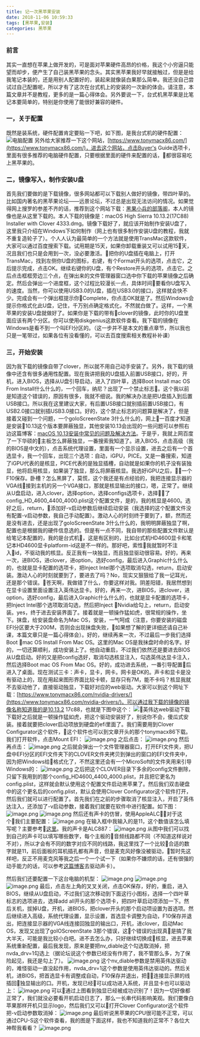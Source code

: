 ```yaml
---
title: 记一次黑苹果安装
date: 2018-11-06 10:59:33
tags: [黑苹果,安装]
categories: 黑苹果
---
```

### 前言
其实一直想在苹果上做开发的，可是面对苹果硬件高昂的价格，我这个小穷逼只能望而却步，便产生了自己装黑苹果的念头。其实黑苹果我好早就接触过，但是是给我笔记本装的，还是用别人配置好的，装起来就像装白果那么简单。我还没自己尝试过自己配置呢，所以才有了这次在台式机上的安装的一次新的体会。请注意，本篇文章并不是教程，更多的是一篇心得体会。另外要说一下，台式机黑苹果是比笔记本要简单的，特别是你使用了能很好兼容的硬件。
<!-- more -->
### 一，关于配置
既然是装系统，硬件配置肯定要贴一下吧，如下图，是我台式机的硬件配置：
![电脑配置](https://user-gold-cdn.xitu.io/2018/11/6/166e7ab852145300?w=900&h=600&f=jpeg&s=56704)
另外给大家推荐一下这个网站，[https://www.tonymacx86.com/](https://www.tonymacx86.com/)，进去这个网站，点击Buyer's Guide选项卡，里面有很多推荐的电脑硬件配置，只要根据里面的硬件来配置的话，都很容易吃上黑苹果的。
### 二，镜像写入，制作安装U盘
首先我们要做的是下载镜像，很多网站都可以下载别人做好的镜像，带四叶草的。比如国内著名的黑苹果论坛——远景论坛，不过总是出现无法访问的情况。如果觉得网上搜罗的参差不齐的话，推荐到这个网站下载：[黑果小兵的部落阁](https://blog.daliansky.net/)，本人的镜像也是从这里下载的。本人下载的镜像是：macOS High Sierra 10.13.2(17C88) Installer with Clover 4333.dmg。镜像下载好了，就应该开始制作安装U盘了，这里我只介绍在Windows下如何制作（网上也有很多制作安装U盘的教程，我就不重复造轮子了）。个人人认为最简单的一个方法就是使用TransMac这款软件，大家可以通过百度搜索下载。试用期是15天，如果你卸载重装又可以试用15天，况且我们也只是会用到一次，没必要激活。把你的U盘插在电脑上，打开TransMac，找到左侧你U盘的图标，右键，有个Format开头的选项，点击它，之后提示完成，点击OK。继续右键你的U盘，有个Restore开头的选项，点击它。之后点击框框旁边三个点，在弹出来的文件管理器窗口选中你下载的苹果镜像之后确定。然后会弹出一个进度框，这个过程比较漫长一点，具体时间要看你U盘写入的速度。当然，你可以使用USB3.0的U盘，插在USB3.0的接口，这样就会快不少。完成会有一个弹出框提示你Complete，你点击OK就是了。然后Windows会提示你格式化此U盘，记住，千万别点确定格式化，不然就白做了。这样，一个黑苹果的安装U盘就做好了。如果你是下载的带有clover的镜像，此时你的U盘里面应该有两个分区。你可以使用diskgenius这款软件查看。我下载的镜像在Windows是看不到一个叫EFI分区的。（这一步并不是本文的重点章节，所以我也只是一笔带过，如果各位有没看懂的，可以去百度搜索相关教程补补课）
### 三，开始安装
因为我下载的镜像自带了clover，所以就不用自己动手安装了。另外，我下载的镜像中还含有很多通用性配置。现在我讲把我的U盘插入前置USB接口，好的，开机，进入BIOS，选择从U盘引导启动，进入了四叶草，选择Boot Install mac OS From Install什么什么的，一个回车，纳尼？出现了一个禁止标志🚫。这个我以前是知道这个错误的，原因有很多，我就不细说。我的解决办法是把U盘插入到后置USB接口。所以我在这里建议大家，有后置USB接口就别插前置USB接口，有USB2.0接口就别插USB3.0接口。好的，这个禁止标志的问题算是解决了，但是接着又碰到一个问题，一个goIoScreenState 3什么什么的，网上一百度才知道是安装10.13这个版本要屏蔽独显，其他安装10.13会出现的一些问题可以参照右边这篇博客：[macOS 10.13安装中常见的问题及解决方法](https://blog.daliansky.net/macOS-10.13-installation-of-common-problems-and-solutions.html)。于是乎，我就上网百度了一下华硕的主板怎么屏蔽独显，一番搜索我知道了。进入BIOS，点击高级（我的BIOS是中文的），点击系统代理设置，里面有一个显示设置，进去之后有一个首选显卡，我一个回车，出现三个选项：自动，iGPU，PICE。又是一番搜索，知道了iGPU代表的是核显，PICE代表的是独显插槽，自动就是如果你的机子没有装独显，他将启用核显，如果装了独显，那么将屏蔽核显。我选好iGPU之后，一个F10保存。卧槽？怎么黑屏了，莫慌，这个我还是有点经验的，我把连接显示器的VGA线接到主机的另一个VGA接口，那就是核显输出的接口，嗯，正常了。继续从U盘启动，进入clover，选择option，选择configs选项卡，选择了config_HD_4600_4400_4000.plist这个配置文件，是的，我的核显是4600。选好之后，return，添加好-v启动参数后继续启动安装（我选择的这个配置文件没有配置-v启动参数，我自己手动配置）。激动人心的时刻终于要到了，额，然而还是没有进去，还是出现了goIoScreenState 3什么什么的，我明明屏蔽独显了啊，配置也是根据我的硬件信息选的。但是有一点不同，我自带的那些配置文件默认是给笔记本配置的，我的是台式机，这是有区别的，比如台式机HD4600显卡和笔记本HD4600显卡platform-id这是不一样的。那好吧，索性我就暂时不注入id，不驱动我的核显。反正我有一块独显，而且独显驱动很容易。好的，再来一次，进BIOS，进clover，进option，选好config，最后进入Graphic什么什么的，也就是显卡配置的选项卡，把Inject Intel那个选项取消勾选，return，启动安装。激动人心的时刻就要到了，要进去了吗？No，现实又狠狠给了我一记耳光，还是那个错误。苍天啊，我做错了什么，你要这样对我。阴差阳错，我居然想到在显卡设置里面设置注入英伟达显卡。好的，再来一次，进BIOS，进clover，进option，选好config，最后进入Graphic什么什么的，也就是显卡配置的选项卡，把Inject Intel那个选项取消勾选，然后把Inject Nvidia给勾上，return，启动安装。yes，终于进去安装界面了。接着就是一顿操作猛如虎，很常规的操作，坐下。抹盘，给安装盘命名为Mac OS，安装，一气呵成（注意，你要安装的磁盘EFI分区要大于200M，否则会出现抹盘失败，如果想了解的更详细还请自己补课，本篇文章只是一篇心得体会）。好的，继续再来一次，不过最后一步我们选择Boot mac OS Install From Mac OS。这里的Mac OS是我抹盘时命的名字。好的，一切还算顺利，成功安装上了。他自动重启，不过我们依然还是要进去BIOS从U盘启动。好的又是把config选好，取消勾选核显注入，勾选英伟达显卡注入，然后选择Boot mac OS From Mac OS。好的，成功进去系统，一番引导配置后进入了桌面。现在测试三卡：声卡，显卡，网卡。网卡是OK的。声卡和显卡是没有驱动上的，现在用起来图形界面比较卡顿，显存只有7M，能不卡吗？核显我就不去驱动他了，直接驱动独显，下载好对应的web驱动。大家可以到这个网址下载：[https://www.tonymacx86.com/nvidia-drivers/](https://www.tonymacx86.com/nvidia-drivers/)。可以通过我下载的镜像的镜像名称知道我的是10.13.2 17c88，也就是下图中这个：
![英伟达web驱动下载](https://user-gold-cdn.xitu.io/2018/11/6/166e7ab853bb0196?w=1129&h=436&f=png&s=78649)
下载好之后就是一顿操作猛如虎，把这个驱动安装好了，别说你不会，傻瓜式安装。接着就要把clover启动项放到硬盘的efi里面了。我们需要用到Clover Configurator这个软件，这个软件也可以到文章开头的那个tonymacx86下载。我们打开软件，点击Mount EFI：
![image.png](https://user-gold-cdn.xitu.io/2018/11/6/166e7ab85411e2d0?w=1222&h=660&f=png&s=270809)
之后点击：
![image.png](https://user-gold-cdn.xitu.io/2018/11/6/166e7ab8542b25bf?w=1222&h=660&f=png&s=211785)
然后再点击：
![image.png](https://user-gold-cdn.xitu.io/2018/11/6/166e7ab8543c23ff?w=1222&h=660&f=png&s=213710)
之后就会弹出一个文件管理器窗口，打开EFI文件夹，把U盘中EFI分区的EFI文件夹下的CLOVER文件夹拷贝到弹出的窗口的EFI文件夹中，因为把Windows给格式化了，不然这里还会有一个MicroSoft的文件夹用来引导Windows的：
![image.png](https://user-gold-cdn.xitu.io/2018/11/6/166e7ab85446b3f2?w=770&h=436&f=png&s=66949)
之后把这个CLOVER目录下多余的config文件删除，只留下我用到的那个config_HD4600_4400_4000.plist，并且把它更名为config.plist，这样就会默认使用这个配置文件启动黑苹果了。然后我们双击硬盘中的这个更名后的config.plist，默认会使用Clover Configurator这个软件打开，然后我们就可以进行配置了。首先我们在之前的步骤取消了核显注入，开启了英伟达注入，还添加了-v启动参数，接着我们就要在软件中进行配置。如下图：
![image.png](https://user-gold-cdn.xitu.io/2018/11/6/166e7ab8ff4b6781?w=1222&h=660&f=png&s=210497)
![image.png](https://user-gold-cdn.xitu.io/2018/11/6/166e7ab902450382?w=1222&h=660&f=png&s=251027)
然后还有声卡的仿冒，使用AppleALC，对于这个我们主要配置：
![image.png](https://user-gold-cdn.xitu.io/2018/11/6/166e7ab9045fa6ff?w=1222&h=660&f=png&s=221791)
在输入框中我输入的是11，这个数值该怎么填写呢？主要参考[这里](https://github.com/acidanthera/AppleALC/wiki/Supported-codecs)。我的声卡是ALC887：
![image.png](https://user-gold-cdn.xitu.io/2018/11/6/166e7ab906eba8a1?w=799&h=472&f=png&s=84108)
从图中我们可以找到自己的声卡可以填写哪些数字，每个主板的音频线路都不同（不知道这样说对不对），所以才会有不同的数字对应不同的线路，我这里找了一个比较合适的数字就是11，前后面板的耳机插孔都有声音，但是麦克风好像没被驱动，暂时先这样吧，反正不用麦克风等我之后一个一个试一下（如果你不嫌烦的话，还有很强的动手能力的话，可以参考[这篇博客](https://blog.daliansky.net/Use-AppleALC-sound-card-to-drive-the-correct-posture-of-AppleHDA.html)去驱动声卡）。

然后我们还要配置一下这台电脑的机型：
![image.png](https://user-gold-cdn.xitu.io/2018/11/6/166e7ab9071edf03?w=1222&h=660&f=png&s=233291)
![image.png](https://user-gold-cdn.xitu.io/2018/11/6/166e7ab91c0a193f?w=769&h=405&f=png&s=54823)
![image.png](https://user-gold-cdn.xitu.io/2018/11/6/166e7ab93a82d156?w=769&h=405&f=png&s=80676)
最后，点击左上角的叉叉关闭，点击OK保存，好的，重启，进入BIOS，继续从U盘启动，不过我们这次移动到下面这行小图标，选择一个四叶草标志的选项进去，选择add all开头的那个选项卡，把四叶草启动项添加一下。然后关机，拔掉U盘，开机，进BIOS，把clover开头的那个启动项设置为首选项。然后继续进入高级，系统代理设置，显示设置，首选显卡调整为自动，F10保存并退出，把连接显示器的VGA线连接回独显的输出口，开机，进clover，启动Mac OS，发现又出现了goIOScreenState 3那个错误，这个错误的出现真是搞了我大半天，可能是我比较小白吧。进不去怎么办，只好继续切换成核显，进去苹果系统重新配置，最后我发现，原来是要把nv_diable这个勾选取消掉，把nvda_drv=1勾选上（据论坛说这个参数已经没有作用了，我不管那么多，为了保险起见，我还是勾上了）。
![image.png](https://user-gold-cdn.xitu.io/2018/11/6/166e7ab93ca86549?w=1222&h=660&f=png&s=242653)
这个nv_diable参数是禁用英伟达驱动的，难怪驱动一直没起作用，nvda_drv=1这个参数是使用英伟达驱动的。然后关机，进BIOS，把首选显卡有调整成自动，F10保存并退出，把连接显示屏的线插回独显输出的口。开机，发现已经可以成功进入系统，并且显卡也可以驱动上：
![image.png](https://user-gold-cdn.xitu.io/2018/11/6/166e7ab942709897?w=586&h=354&f=png&s=89873)
可以通过上图看到独显已经被成功识别了！因为一切好像都正常了，我们就没必要看开机启动日志了，那么一长串代码影响美观。我们要像白苹果那样开机只显示logo，然后我们又可以打开Clover Configurator这个软件把-v启动参数取消掉：
![image.png](https://user-gold-cdn.xitu.io/2018/11/6/166e7ab947a83182?w=1222&h=660&f=png&s=242610)
最后听说黑苹果的CPU很可能不正常，可以通过CPU-S这个软件查看，我的图是下面这样，我也不知道我的正常不？各位大神帮我看看？
![image.png](https://user-gold-cdn.xitu.io/2018/11/6/166e7ab952cf5965?w=1240&h=697&f=png&s=898023)